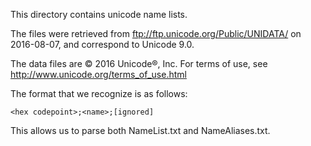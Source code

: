 This directory contains unicode name lists.

The files were retrieved from ftp://ftp.unicode.org/Public/UNIDATA/ on
2016-08-07, and correspond to Unicode 9.0.

The data files are © 2016 Unicode®, Inc.
For terms of use, see http://www.unicode.org/terms_of_use.html

The format that we recognize is as follows:

```
<hex codepoint>;<name>;[ignored]
```

This allows us to parse both NameList.txt and NameAliases.txt.
